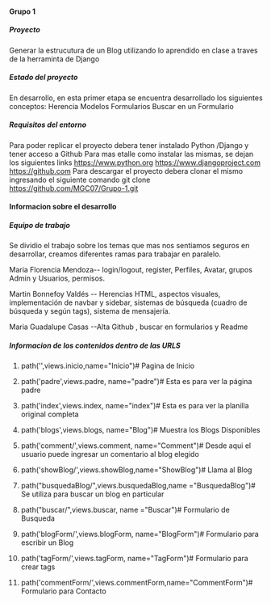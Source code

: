 #### Grupo 1

##### Proyecto

Generar la estrucutura de un Blog utilizando lo aprendido en clase a traves de la herraminta de Django

##### Estado del proyecto

En desarrollo, en esta primer etapa se encuentra desarrollado los siguientes conceptos:
Herencia
Modelos
Formularios
Buscar en un Formulario

##### Requisitos del entorno

Para poder replicar el proyecto debera tener instalado Python /Django y tener acceso a Github
Para mas etalle como instalar las mismas, se dejan los siguientes links
<https://www.python.org>
<https://www.djangoproject.com>
<https://github.com>
Para descargar el proyecto debera clonar el mismo ingresando el siguiente comando
git clone <https://github.com/MGC07/Grupo-1.git>

#### Informacion sobre el desarrollo

##### Equipo de trabajo

Se dividio el trabajo sobre los temas que mas nos sentiamos seguros en desarrollar, creamos diferentes ramas para trabajar en paralelo.

Maria Florencia Mendoza-- login/logout, register, Perfiles, Avatar, grupos Admin y Usuarios, permisos.

Martin Bonnefoy Valdés -- Herencias HTML, aspectos visuales, implementación de navbar y sidebar, sistemas de búsqueda (cuadro de búsqueda y según tags), sistema de mensajería.

Maria Guadalupe Casas --Alta Github , buscar en formularios y Readme

##### Informacion de los contenidos dentro de las URLS

1. path('',views.inicio,name="Inicio")# Pagina de Inicio

2. path('padre',views.padre, name="padre")# Esta es para ver la página padre

3. path('index',views.index, name="index")# Esta es para ver la planilla original completa

4. path('blogs',views.blogs, name="Blog")# Muestra los Blogs Disponibles

5. path('comment/<id>',views.comment, name="Comment")# Desde aqui el usuario puede ingresar un comentario al blog elegido

6. path('showBlog/<id>',views.showBlog,name="ShowBlog")# Llama al Blog

7. path("busquedaBlog/",views.busquedaBlog,name ="BusquedaBlog")# Se utiliza para buscar un blog en particular

8. path("buscar/",views.buscar, name ="Buscar")# Formulario de Busqueda

9. path('blogForm/',views.blogForm, name="BlogForm")# Formulario para escribir un Blog

10. path('tagForm/',views.tagForm, name="TagForm")# Formulario para crear tags

11. path('commentForm/',views.commentForm,name="CommentForm")# Formulario para Contacto
